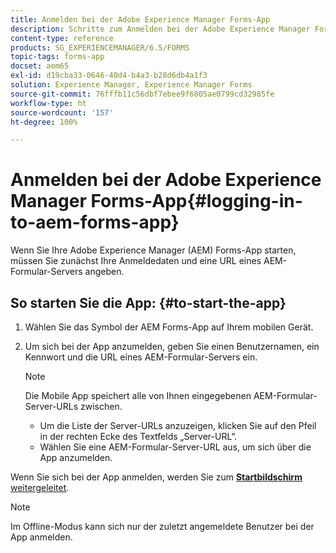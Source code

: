 ```yaml
---
title: Anmelden bei der Adobe Experience Manager Forms-App
description: Schritte zum Anmelden bei der Adobe Experience Manager Forms-App.
content-type: reference
products: SG_EXPERIENCEMANAGER/6.5/FORMS
topic-tags: forms-app
docset: aem65
exl-id: d19cba33-0646-40d4-b4a3-b28d6db4a1f3
solution: Experience Manager, Experience Manager Forms
source-git-commit: 76fffb11c56dbf7ebee9f6805ae0799cd32985fe
workflow-type: ht
source-wordcount: '157'
ht-degree: 100%

---
```


# Anmelden bei der Adobe Experience Manager Forms-App{#logging-in-to-aem-forms-app}

Wenn Sie Ihre Adobe Experience Manager (AEM) Forms-App starten, müssen Sie zunächst Ihre Anmeldedaten und eine URL eines AEM-Formular-Servers angeben.

## So starten Sie die App: {#to-start-the-app}

1. Wählen Sie das Symbol der AEM Forms-App auf Ihrem mobilen Gerät.
1. Um sich bei der App anzumelden, geben Sie einen Benutzernamen, ein Kennwort und die URL eines AEM-Formular-Servers ein.

   >[!NOTE]
   >
   >Die Mobile App speichert alle von Ihnen eingegebenen AEM-Formular-Server-URLs zwischen.
   >
   >    * Um die Liste der Server-URLs anzuzeigen, klicken Sie auf den Pfeil in der rechten Ecke des Textfelds „Server-URL“.
   >    * Wählen Sie eine AEM-Formular-Server-URL aus, um sich über die App anzumelden.

Wenn Sie sich bei der App anmelden, werden Sie zum [**Startbildschirm** weitergeleitet](../../forms/using/home-screen.md).

>[!NOTE]
>
>Im Offline-Modus kann sich nur der zuletzt angemeldete Benutzer bei der App anmelden.
